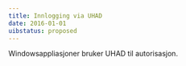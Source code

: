 ```yaml
---
title: Innlogging via UHAD
date: 2016-01-01
uibstatus: proposed
---
```

Windowsappliasjoner bruker UHAD til autorisasjon.
